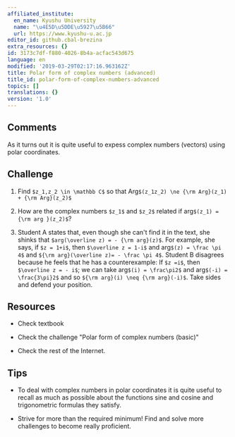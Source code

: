 ```yaml
---
affiliated_institute:
  en_name: Kyushu University
  name: "\u4E5D\u5DDE\u5927\u5B66"
  url: https://www.kyushu-u.ac.jp
editor_id: github.cbal-brezina
extra_resources: {}
id: 3173c7df-f880-4026-8b4a-acfac543d675
language: en
modified: '2019-03-29T02:17:16.963162Z'
title: Polar form of complex numbers (advanced)
title_id: polar-form-of-complex-numbers-advanced
topics: []
translations: {}
version: '1.0'
---
```




## Comments

As it turns out it is quite useful to expess complex numbers (vectors) using polar coordinates.

## Challenge

1. Find `$z_1,z_2 \in \mathbb C$` so that Arg`$(z_1z_2) \ne {\rm Arg}(z_1) + {\rm Arg}(z_2)$`

2. How are the complex numbers `$z_1$` and `$z_2$` related if arg`$(z_1) ={\rm arg }(z_2)$`?

3. Student A states that, even though she can't find it in the text, she shinks that `$arg(\overline z) = - {\rm arg}(z)$`. For example, she says, if `$z = 1+i$`, then `$\overline z = 1-i$` and arg`$(z) = \frac \pi 4$` and `${\rm arg}(\overline z)= - \frac \pi 4$`. Student B disagrees because he feels that he has a counterexample: If `$z =i$`, then `$\overline z = - i$`; we can take arg`$(i) = \frac\pi2$` and arg`$(-i) = \frac{3\pi}2$` and so `${\rm arg}(i) \neq {\rm arg}(-i)$`. Take sides and defend your position.

## Resources

- Check textbook

- Check the challenge "Polar form of complex numbers (basic)"

- Check the rest of the Internet.

## Tips

- To deal with complex numbers in polar coordinates it is quite useful to recall as much as possible about the functions sine and cosine and trigonometric formulas they satisfy.

- Strive for more than the required minimum! Find and solve more challenges to become really proficient.

